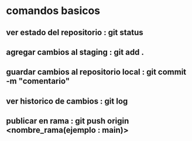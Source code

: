 # comandos basicos
## ver estado del repositorio : git status
## agregar cambios al staging : git add .
## guardar cambios al repositorio local : git commit -m "comentario"
## ver historico de cambios : git log
## publicar en rama : git push origin <nombre_rama(ejemplo : main)>